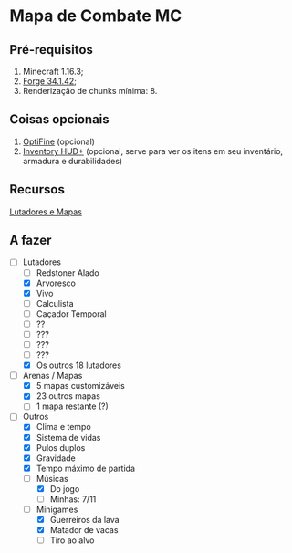 # Mapa de Combate MC
 
## Pré-requisitos

1. Minecraft 1.16.3;
1. [Forge 34.1.42](http://files.minecraftforge.net/maven/net/minecraftforge/forge/index_1.16.3.html);
2. Renderização de chunks mínima: 8.

## Coisas opcionais

1. [OptiFine](https://optifine.net/downloads) (opcional)
1. [Inventory HUD+](https://www.curseforge.com/minecraft/mc-mods/inventory-hud-forge/files/all) (opcional, serve para ver os itens em seu inventário, armadura e durabilidades)

## Recursos

[Lutadores e Mapas](./Lutadores%20e%20Mapas.md)

## A fazer

- [ ] Lutadores
  - [ ] Redstoner Alado
  - [x] Arvoresco
  - [x] Vivo
  - [ ] Calculista
  - [ ] Caçador Temporal
  - [ ] ??
  - [ ] ???
  - [ ] ???
  - [ ] ???
  - [x] Os outros 18 lutadores
- [ ] Arenas / Mapas
  - [x] 5 mapas customizáveis
  - [x] 23 outros mapas
  - [ ] 1 mapa restante (?)
- [ ] Outros
  - [x] Clima e tempo
  - [x] Sistema de vidas
  - [x] Pulos duplos
  - [x] Gravidade
  - [x] Tempo máximo de partida
  - [ ] Músicas
    - [x] Do jogo
    - [ ] Minhas: 7/11
  - [ ] Minigames
    - [x] Guerreiros da lava
    - [x] Matador de vacas
    - [ ] Tiro ao alvo